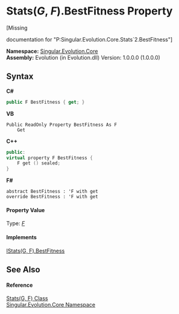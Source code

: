 # Stats(*G*, *F*).BestFitness Property 
 

\[Missing <summary> documentation for "P:Singular.Evolution.Core.Stats`2.BestFitness"\]

**Namespace:**&nbsp;<a href="7a43d210-bf66-e44d-0f97-e9e0fe26b1b8">Singular.Evolution.Core</a><br />**Assembly:**&nbsp;Evolution (in Evolution.dll) Version: 1.0.0.0 (1.0.0.0)

## Syntax

**C#**<br />
``` C#
public F BestFitness { get; }
```

**VB**<br />
``` VB
Public ReadOnly Property BestFitness As F
	Get
```

**C++**<br />
``` C++
public:
virtual property F BestFitness {
	F get () sealed;
}
```

**F#**<br />
``` F#
abstract BestFitness : 'F with get
override BestFitness : 'F with get
```


#### Property Value
Type: <a href="c64531fe-cf13-a3d2-8a70-fd88f30e5214">*F*</a>

#### Implements
<a href="42834928-f183-b04f-be6c-1803c998d0f4">IStats(G, F).BestFitness</a><br />

## See Also


#### Reference
<a href="c64531fe-cf13-a3d2-8a70-fd88f30e5214">Stats(G, F) Class</a><br /><a href="7a43d210-bf66-e44d-0f97-e9e0fe26b1b8">Singular.Evolution.Core Namespace</a><br />